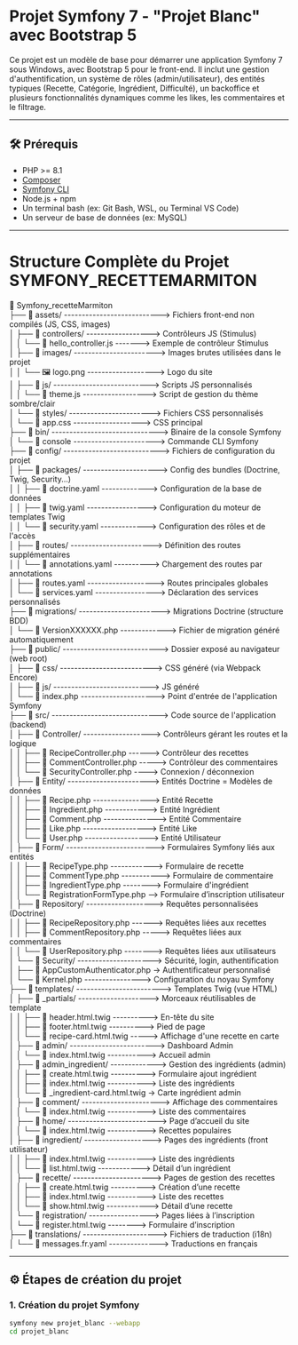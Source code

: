 # Projet Symfony 7 - "Projet Blanc" avec Bootstrap 5

Ce projet est un modèle de base pour démarrer une application Symfony 7 sous Windows, avec Bootstrap 5 pour le front-end. Il inclut une gestion d'authentification, un système de rôles (admin/utilisateur), des entités typiques (Recette, Catégorie, Ingrédient, Difficulté), un backoffice et plusieurs fonctionnalités dynamiques comme les likes, les commentaires et le filtrage.


---

## 🛠 Prérequis

- PHP >= 8.1
- [Composer](https://getcomposer.org/)
- [Symfony CLI](https://symfony.com/download)
- Node.js + npm
- Un terminal bash (ex: Git Bash, WSL, ou Terminal VS Code)
- Un serveur de base de données (ex: MySQL)


---

# Structure Complète du Projet SYMFONY_RECETTEMARMITON

📁 Symfony_recetteMarmiton  
├── 📂 assets/ ---------------------------> Fichiers front-end non compilés (JS, CSS, images)  
│   ├── 📂 controllers/ ------------------> Contrôleurs JS (Stimulus)  
│   │   └── 📜 hello_controller.js -------> Exemple de contrôleur Stimulus  
│   ├── 📂 images/ -----------------------> Images brutes utilisées dans le projet  
│   │   └── 🖼️ logo.png -------------------> Logo du site  
│   ├── 📂 js/ ---------------------------> Scripts JS personnalisés  
│   │   └── 📜 theme.js ------------------> Script de gestion du thème sombre/clair  
│   └── 📂 styles/ -----------------------> Fichiers CSS personnalisés  
│       └── 🎨 app.css -------------------> CSS principal  
├── 📂 bin/ ------------------------------> Binaire de la console Symfony  
│   └── 📜 console -----------------------> Commande CLI Symfony  
├── 📂 config/ ---------------------------> Fichiers de configuration du projet  
│   ├── 📂 packages/ ---------------------> Config des bundles (Doctrine, Twig, Security...)  
│   │   ├── 📜 doctrine.yaml -------------> Configuration de la base de données  
│   │   ├── 📜 twig.yaml -----------------> Configuration du moteur de templates Twig  
│   │   └── 📜 security.yaml -------------> Configuration des rôles et de l'accès  
│   ├── 📂 routes/ -----------------------> Définition des routes supplémentaires  
│   │   └── 📜 annotations.yaml ----------> Chargement des routes par annotations  
│   ├── 📜 routes.yaml -------------------> Routes principales globales  
│   └── 📜 services.yaml -----------------> Déclaration des services personnalisés  
├── 📂 migrations/ -----------------------> Migrations Doctrine (structure BDD)  
│   └── 📜 VersionXXXXXX.php -------------> Fichier de migration généré automatiquement  
├── 📂 public/ ---------------------------> Dossier exposé au navigateur (web root)  
│   ├── 📂 css/ --------------------------> CSS généré (via Webpack Encore)  
│   ├── 📂 js/ ---------------------------> JS généré  
│   └── 📜 index.php ---------------------> Point d'entrée de l'application Symfony  
├── 📂 src/ ------------------------------> Code source de l'application (backend)  
│   ├── 📂 Controller/ -------------------> Contrôleurs gérant les routes et la logique  
│   │   ├── 📜 RecipeController.php ------> Contrôleur des recettes  
│   │   ├── 📜 CommentController.php -----> Contrôleur des commentaires  
│   │   └── 📜 SecurityController.php ----> Connexion / déconnexion  
│   ├── 📂 Entity/ -----------------------> Entités Doctrine = Modèles de données  
│   │   ├── 📜 Recipe.php ----------------> Entité Recette  
│   │   ├── 📜 Ingredient.php ------------> Entité Ingrédient  
│   │   ├── 📜 Comment.php ---------------> Entité Commentaire  
│   │   ├── 📜 Like.php ------------------> Entité Like  
│   │   └── 📜 User.php ------------------> Entité Utilisateur  
│   ├── 📂 Form/ -------------------------> Formulaires Symfony liés aux entités  
│   │   ├── 📜 RecipeType.php ------------> Formulaire de recette  
│   │   ├── 📜 CommentType.php -----------> Formulaire de commentaire  
│   │   ├── 📜 IngredientType.php --------> Formulaire d'ingrédient  
│   │   └── 📜 RegistrationFormType.php --> Formulaire d’inscription utilisateur  
│   ├── 📂 Repository/ -------------------> Requêtes personnalisées (Doctrine)  
│   │   ├── 📜 RecipeRepository.php ------> Requêtes liées aux recettes  
│   │   ├── 📜 CommentRepository.php -----> Requêtes liées aux commentaires  
│   │   └── 📜 UserRepository.php --------> Requêtes liées aux utilisateurs  
│   └── 📂 Security/ ---------------------> Sécurité, login, authentification  
│       ├── 📜 AppCustomAuthenticator.php -> Authentificateur personnalisé  
│       └── 📜 Kernel.php ----------------> Configuration du noyau Symfony  
├── 📂 templates/ ------------------------> Templates Twig (vue HTML)  
│   ├── 📂 _partials/ --------------------> Morceaux réutilisables de template  
│   │   ├── 📜 header.html.twig ----------> En-tête du site  
│   │   ├── 📜 footer.html.twig ----------> Pied de page  
│   │   └── 📜 recipe-card.html.twig -----> Affichage d'une recette en carte  
│   ├── 📂 admin/ ------------------------> Dashboard Admin  
│   │   └── 📜 index.html.twig -----------> Accueil admin  
│   ├── 📂 admin_ingredient/ -------------> Gestion des ingrédients (admin)  
│   │   ├── 📜 create.html.twig ----------> Formulaire ajout ingrédient  
│   │   ├── 📜 index.html.twig -----------> Liste des ingrédients  
│   │   └── 📜 _ingredient-card.html.twig -> Carte ingrédient admin  
│   ├── 📂 comment/ ----------------------> Affichage des commentaires  
│   │   └── 📜 index.html.twig -----------> Liste des commentaires  
│   ├── 📂 home/ -------------------------> Page d’accueil du site  
│   │   └── 📜 index.html.twig -----------> Recettes populaires  
│   ├── 📂 ingredient/ -------------------> Pages des ingrédients (front utilisateur)  
│   │   ├── 📜 index.html.twig -----------> Liste des ingrédients  
│   │   └── 📜 list.html.twig ------------> Détail d’un ingrédient  
│   ├── 📂 recette/ ----------------------> Pages de gestion des recettes  
│   │   ├── 📜 create.html.twig ----------> Création d’une recette  
│   │   ├── 📜 index.html.twig -----------> Liste des recettes  
│   │   └── 📜 show.html.twig ------------> Détail d’une recette  
│   └── 📂 registration/ -----------------> Pages liées à l’inscription  
│       └── 📜 register.html.twig --------> Formulaire d’inscription  
├── 📂 translations/ ---------------------> Fichiers de traduction (i18n)  
│   └── 📜 messages.fr.yaml --------------> Traductions en français

---

## ⚙️ Étapes de création du projet

### 1. Création du projet Symfony

```bash
symfony new projet_blanc --webapp
cd projet_blanc

